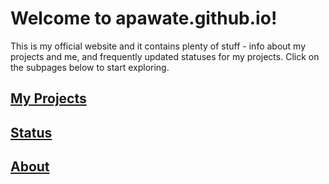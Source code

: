 # Welcome to apawate.github.io!

This is my official website and it contains plenty of stuff - info about my projects and me, and frequently updated statuses for my projects.
Click on the subpages below to start exploring.


## [My Projects](https://apawate.github.io/projects)
## [Status](https://apawate.github.io/status) 
## [About](https://apawate.github.io/about)
